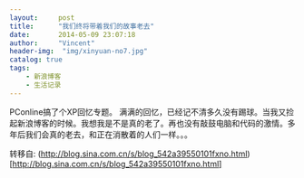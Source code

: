 ```yaml
---
layout:     post
title:      "我们终将带着我们的故事老去"
date:       2014-05-09 23:07:18
author:     "Vincent"
header-img:  "img/xinyuan-no7.jpg"
catalog: true
tags:
    - 新浪博客
    - 生活记录
---
```


PConline搞了个XP回忆专题。
满满的回忆，已经记不清多久没有踢球。当我又捡起新浪博客的时候。我想我是不是真的老了。再也没有敲鼓电脑和代码的激情。多年后我们会真的老去，和正在消散着的人们一样。。。





转移自: (http://blog.sina.com.cn/s/blog_542a39550101fxno.html)[http://blog.sina.com.cn/s/blog_542a39550101fxno.html]